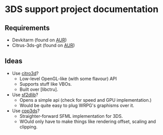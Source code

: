 # 3DS support project documentation

## Requirements
- Devkitarm (found on [AUR][devkitarm-bin])
- Citrus-3ds-git (found on [AUR][citrus-3ds])


## Ideas
- Use [citro3d]?
  - Low-level OpenGL-like (with some flavour) API
  - Supports stuff like VBOs.
  - Built over [libctru].
- Use [sf2dlib]?
  - Opens a simple api (check for speed and GPU implementation.)
  - Would be quite easy to plug WRPG's graphisms over it.
- Use [cpp3ds]?
  - Straighter-forward SFML implementation for 3DS.
  - WOuld only have to make things like rendering offset, scaling and clipping.


[devkitarm-bin]: https://aur.archlinux.org/packages/devkitarm-bin/
[citrus-3ds]: https://aur.archlinux.org/packages/citrus-3ds-git/

[citro3d]: https://github.com/fincs/citro3d/
[sf2dlib]: https://github.com/xerpi/sf2dlib
[cpp3ds]: https://github.com/cpp3ds/cpp3ds
